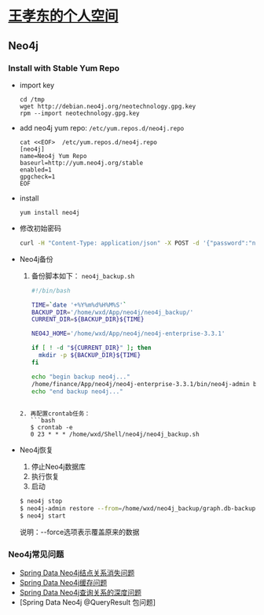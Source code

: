 # [王孝东的个人空间](https://scm-git.github.io/)
## Neo4j

### Install with Stable Yum Repo
* import key
  ```
  cd /tmp
  wget http://debian.neo4j.org/neotechnology.gpg.key
  rpm --import neotechnology.gpg.key
  ```
  
* add neo4j yum repo: `/etc/yum.repos.d/neo4j.repo`
  ```
  cat <<EOF>  /etc/yum.repos.d/neo4j.repo
  [neo4j]
  name=Neo4j Yum Repo
  baseurl=http://yum.neo4j.org/stable
  enabled=1
  gpgcheck=1
  EOF
  ```
  
* install
  ```
  yum install neo4j
  ```
  
* 修改初始密码
  ```bash
  curl -H "Content-Type: application/json" -X POST -d '{"password":"newPassword"}' -u neo4j:neo4j http://127.0.0.1:7474/user/neo4j/password
  ```

* Neo4j备份
  1. 备份脚本如下： `neo4j_backup.sh`
     ```bash
     #!/bin/bash
  
     TIME=`date '+%Y%m%d%H%M%S'`
     BACKUP_DIR='/home/wxd/App/neo4j/neo4j_backup/'
     CURRENT_DIR=${BACKUP_DIR}${TIME}
  
     NEO4J_HOME='/home/wxd/App/neo4j/neo4j-enterprise-3.3.1'
  
     if [ ! -d "${CURRENT_DIR}" ]; then
       mkdir -p ${BACKUP_DIR}${TIME}
     fi
  
     echo "begin backup neo4j..."
     /home/finance/App/neo4j/neo4j-enterprise-3.3.1/bin/neo4j-admin backup --backup-dir=${CURRENT_DIR} --name=graph.db-backup --fallback-to-full=true
     echo "end backup neo4j..."
  ```
  
  2. 再配置crontab任务：
     ```bash
     $ crontab -e
     0 23 * * * /home/wxd/Shell/neo4j/neo4j_backup.sh
     ```
  
* Neo4j恢复
  1. 停止Neo4j数据库
  2. 执行恢复
  3. 启动
  ```bash
  $ neo4j stop
  $ neo4j-admin restore --from=/home/wxd/neo4j_backup/graph.db-backup --force
  $ neo4j start
  ```
  说明：--force选项表示覆盖原来的数据
  
### Neo4j常见问题
* [Spring Data Neo4j结点关系消失问题](./relation_missiong.md) 
* [Spring Data Neo4j缓存问题](./spring_data_neo4j_cache.md)
* [Spring Data Neo4j查询关系的深度问题](./spring_data_neo4j_depth.md)
* [Spring Data Neo4j @QueryResult 包问题]